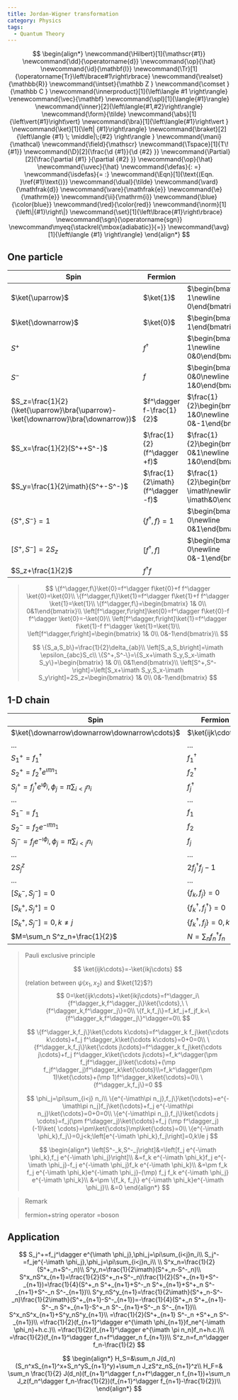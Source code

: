 ```yaml
---
title: Jordan-Wigner transformation
category: Physics
tags:
  - Quantum Theory
---
```


$$
\begin{align*}
\newcommand{\Hilbert}[1]{\mathscr{#1}}
\newcommand{\dd}{\operatorname{d}}
\newcommand{\op}{\hat}
\newcommand{\id}{\mathbf{I}}
\newcommand{\Tr}[1]{\operatorname{Tr}\left\lbrace#1\right\rbrace}
\newcommand{\realset}{\mathbb{R}}
\newcommand{\intset}{\mathbb Z }
\newcommand{\comset }{\mathbb C }
\newcommand{\innerproduct}[1]{\left\langle #1 \right\rangle}
\renewcommand{\vec}{\mathbf}
\newcommand{\spl}[1]{\langle{#1}\rangle}
\newcommand{\inner}[2]{\left\langle{#1,#2}\right\rangle}
\newcommand{\form}{\tilde}
\newcommand{\abs}[1]{\left\vert{#1}\right\vert}
\newcommand{\bra}[1]{\left\langle{#1}\right\vert }
\newcommand{\ket}[1]{\left| {#1}\right\rangle}
\newcommand{\braket}[2]{\left\langle {#1} \; \middle|\;{#2} \right\rangle }
\newcommand{\mani}{\mathcal}
\newcommand{\field}{\mathscr}
\newcommand{\Tspace}[1]{T\! {#1}}
\newcommand{\D}[2]{\frac{\d {#1}}{\d {#2} }}
\newcommand{\Partial}[2]{\frac{\partial {#1} }{\partial {#2} }}
\newcommand{\op}{\hat}
\newcommand{\uvec}{\hat}
\newcommand{\defas}{: =}
\newcommand{\isdefas}{= :}
\newcommand{\Eqn}[1]{\text{(Eqn. }\ref{#1}\text{)}}
\newcommand{\dual}{\tilde}
\newcommand{\vard}{\mathfrak{d}}
\newcommand{\vare}{\mathfrak{e}}
\newcommand{\e}{\mathrm{e}}
\newcommand{\ii}{\mathrm{i}}
\newcommand{\blue}{\color{blue}}
\newcommand{\red}{\color{red}}
\newcommand{\norm}[1]{\left\|{#1}\right\|}
\newcommand{\set}[1]{\left\lbrace{#1}\right\rbrace}
\newcommand{\sgn}{\operatorname{sgn}}
\newcommand\myeq{\stackrel{\mbox{adiabatic}}{=}}
\newcommand{\avg}[1]{\left\langle {#1} \right\rangle}
\end{align*}
$$



## One particle

| Spin                                                         | Fermion                           |                                                              |
| ------------------------------------------------------------ | --------------------------------- | ------------------------------------------------------------ |
| $\ket{\uparrow}$                                             | $\ket{1}$                         | $\begin{bmatrix} 1\newline 0\end{bmatrix}$                   |
| $\ket{\downarrow}$                                           | $\ket{0}$                         | $\begin{bmatrix}0\newline 1\end{bmatrix}$                    |
| $S^+$                                                        | $f^\dagger$                       | $\begin{bmatrix} 0& 1\newline  0&0\end{bmatrix}$             |
| $S^-$                                                        | $f$                               | $\begin{bmatrix} 0&0\newline 1&0\end{bmatrix}$               |
| $S_z=\frac{1}{2}(\ket{\uparrow}\bra{\uparrow}-\ket{\downarrow}\bra{\downarrow})$ | $f^\dagger f-\frac{1}{2}$         | $\frac{1}{2}\begin{bmatrix} 1&0\newline 0&-1\end{bmatrix}$   |
| $S_x=\frac{1}{2}(S^++S^-)$                                   | $\frac{1}{2}(f^\dagger +f)$       | $\frac{1}{2}\begin{bmatrix} 0&1\newline 1&0\end{bmatrix}$    |
| $S_y=\frac{1}{2\imath}(S^+-S^-)$                             | $\frac{1}{2\imath}(f^\dagger -f)$ | $\frac{1}{2}\begin{bmatrix} 0&-\imath\newline \imath&0\end{bmatrix}$ |
| $\{S^+,S^-\}=1$                                              | $\{f^\dagger,f\}=1$               | $\begin{bmatrix} 1& 0\newline  0&1\end{bmatrix}$             |
| $\left[S^+,S^-\right]=2S_z$                                  | $\left[f^\dagger,f\right]$        | $\begin{bmatrix} 1& 0\newline  0&-1\end{bmatrix}$            |
| $S_z+\frac{1}{2}$                                            | $f^\dagger f$                     |                                                              |

>$$
>\{f^\dagger,f\}\ket{0}=f^\dagger f\ket{0}+f f^\dagger \ket{0}=\ket{0}\\
>\{f^\dagger,f\}\ket{1}=f^\dagger f\ket{1}+f f^\dagger \ket{1}=\ket{1}\\
>\{f^\dagger,f\}=\begin{bmatrix} 1& 0\\ 0&1\end{bmatrix}\\
>\left[f^\dagger,f\right]\ket{0}=f^\dagger f\ket{0}-f f^\dagger \ket{0}=-\ket{0}\\
>\left[f^\dagger,f\right]\ket{1}=f^\dagger f\ket{1}-f f^\dagger \ket{1}=\ket{1}\\
>\left[f^\dagger,f\right]=\begin{bmatrix} 1& 0\\ 0&-1\end{bmatrix}\\
>$$
>
>$$
>\{S_a,S_b\}=\frac{1}{2}\delta_{ab}\\
>\left[S_a,S_b\right]=\imath \epsilon_{abc}S_c\\
>\{S^+,S^-\}=\{S_x+\imath S_y,S_x-\imath S_y\}=\begin{bmatrix} 1& 0\\ 0&1\end{bmatrix}\\
>\left[S^+,S^-\right]=\left[S_x+\imath S_y,S_x-\imath S_y\right]=2S_z=\begin{bmatrix} 1& 0\\ 0&-1\end{bmatrix}
>$$
>
>

## 1-D chain

| Spin                                                         | Fermion                         |       |
| ------------------------------------------------------------ | ------------------------------- | ----- |
| $\ket{\downarrow\downarrow\downarrow\cdots}$                 | $\ket{ijk\cdots}$               | $2^n$ |
| ...                                                          | ...                             |       |
| $S^+_1=f^\dagger_1$                                          | $f_1^\dagger$                   | $n$   |
| $S_2^+=f_2^\dagger e^{\imath\pi n_1}$                        | $f_2^\dagger$                   |       |
| $S_j^+=f_j^\dagger e^{\imath \phi_j},\phi_j=\pi\sum_{i<j} n_i$ | $f_j^\dagger$                   |       |
| ...                                                          | ...                             |       |
| $S_1^-=f_1$                                                  | $f_1$                           | $n$   |
| $S_2^-=f_2 e^{-\imath\pi n_1}$                               | $f_2$                           |       |
| $S_j^-=f_j e^{-\imath \phi_j},\phi_j=\pi\sum_{i<j} n_i$      | $f_j$                           |       |
| ...                                                          | ...                             |       |
| $2S^z_j$                                                     | $2f^\dagger_jf_j-1$             | $n$   |
| ...                                                          | ...                             |       |
| $\left[S^-_k,S^-_j\right]=0$                                 | $\{f_k,f_j\}=0$                 |       |
| $\left[S^+_k,S^+_j\right]=0$                                 | $\{f^\dagger_k,f^\dagger_j\}=0$ |       |
| $\left[S^+_k,S^-_j\right]=0,k\ne j$                          | $\{f^\dagger_k,f_j\}=0,k\ne j$  |       |
| $M=\sum_n S^z_n+\frac{1}{2}$                                 | $N=\sum_nf_n^\dagger f_n$       |       |

>Pauli exclusive principle
>
>$$
>\ket{ijk\cdots}=-\ket{ikj\cdots}
>$$
>
>(relation between $\psi(x_1,x_2)$ and $\ket{12}$?)
>$$
>0=\ket{ijk\cdots}+\ket{ikj\cdots}=f^\dagger_i\{f^\dagger_k,f^\dagger_j\}\ket{\cdots},\ \{f^\dagger_k,f^\dagger_j\}=0\\
>\{f_k,f_j\}=f_kf_j+f_jf_k=\{f^\dagger_k,f^\dagger_j\}^\dagger=0\\
>$$
>
>$$
>\{f^\dagger_k,f_j\}\ket{\cdots k\cdots}=f^\dagger_k f_j\ket{\cdots k\cdots}+f_j f^\dagger_k\ket{\cdots k\cdots}=0+0=0\\
>\{f^\dagger_k,f_j\}\ket{\cdots j\cdots}=f^\dagger_k f_j\ket{\cdots j\cdots}+f_j f^\dagger_k\ket{\cdots j\cdots}=f_k^\dagger(\pm f_jf^\dagger_j)\ket{\cdots}+(\mp f_jf^\dagger_j)f^\dagger_k\ket{\cdots}\\=f_k^\dagger(\pm 1)\ket{\cdots}+(\mp 1)f^\dagger_k\ket{\cdots}=0\\
>\{f^\dagger_k,f_j\}=0
>$$
>
>
>
>$$
>\phi_j=\pi\sum_{i<j} n_i\\
>\{e^{-\imath\pi n_j},f_j\}\ket{\cdots}=e^{-\imath\pi n_j}f_j\ket{\cdots}+f_j e^{-\imath\pi n_j}\ket{\cdots}=0+0=0\\
>\{e^{-\imath\pi n_j},f_j\}\ket{\cdots j \cdots}=f_j(\pm f^\dagger_j)\ket{\cdots}+f_j (\mp f^\dagger_j)(-1)\ket{ \cdots}=\pm\ket{\cdots}\mp\ket{\cdots}=0\\
>\{e^{-\imath \phi_k},f_j\}=0,j<k;\left[e^{-\imath \phi_k},f_j\right]=0,k\le j
>$$
>
>
>
>
>$$
>\begin{align*}
>\left[S^-_k,S^-_j\right]&=\left[f_j e^{-\imath \phi_k},f_j e^{-\imath \phi_j}\right]\\
>&=f_k e^{-\imath \phi_k}f_j e^{-\imath \phi_j}-f_j e^{-\imath \phi_j}f_k e^{-\imath \phi_k}\\
>&=\pm f_k f_j e^{-\imath \phi_k}e^{-\imath \phi_j}-(\mp) f_j f_k e^{-\imath \phi_j} e^{-\imath \phi_k}\\
>&=\pm \{f_k, f_j\} e^{-\imath \phi_k}e^{-\imath \phi_j}\\
>&=0
>\end{align*}
>$$
>

>Remark
>
>fermion+string operator =boson

## Application

$$
S_j^+=f_j^\dagger e^{\imath \phi_j},\phi_j=\pi\sum_{i<j}n_i\\
S_j^-=f_je^{-\imath \phi_j},\phi_j=\pi\sum_{i<j}n_i\\
\\
S^x_n=\frac{1}{2}(S^+_n+S^-_n)\\
S^y_n=\frac{1}{2\imath}(S^+_n-S^-_n)\\
S^x_nS^x_{n+1}=\frac{1}{2}(S^+_n+S^-_n)\frac{1}{2}(S^+_{n+1}+S^-_{n+1})=\frac{1}{4}(S^+_n S^+_{n+1}+S^-_n S^+_{n+1}+S^+_n S^-_{n+1}+S^-_n S^-_{n+1})\\
S^y_nS^y_{n+1}=\frac{1}{2\imath}(S^+_n-S^-_n)\frac{1}{2\imath}(S^+_{n+1}-S^-_{n+1})=-\frac{1}{4}(S^+_n S^+_{n+1}-S^-_n S^+_{n+1}-S^+_n S^-_{n+1}+S^-_n S^-_{n+1})\\
S^x_nS^x_{n+1}+S^y_nS^y_{n+1}\\
=\frac{1}{2}(S^+_{n+1} S^-_n +S^+_n S^-_{n+1})\\
=\frac{1}{2}(f_{n+1}^\dagger e^{\imath \phi_{n+1}}f_ne^{-\imath \phi_n}+h.c.)\\
=\frac{1}{2}(f_{n+1}^\dagger e^{\imath \pi n_n}f_n+h.c.)\\
=\frac{1}{2}(f_{n+1}^\dagger f_n+f^\dagger_n f_{n+1})\\
S^z_n=f_n^\dagger f_n-\frac{1}{2}
$$



$$
\begin{align*}
H_S=&\sum_n J(d_n)(S_n^xS_{n+1}^x+S_n^yS_{n+1}^y)+\sum_n J_zS^z_nS_{n+1}^z\\
H_F=& \sum_n \frac{1}{2} J(d_n)(f_{n+1}^\dagger f_n+f^\dagger_n f_{n+1})+\sum_n J_z(f_n^\dagger f_n-\frac{1}{2})(f_{n+1}^\dagger f_{n+1}-\frac{1}{2})\\
\end{align*}
$$






